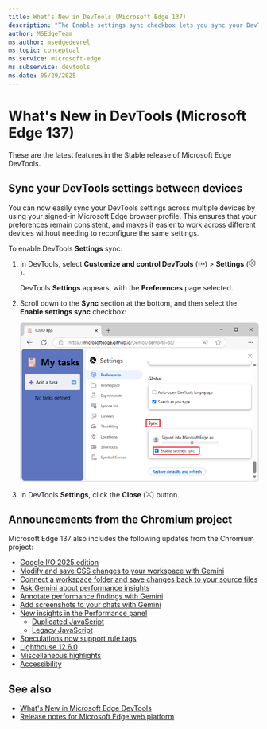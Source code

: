 ```yaml
---
title: What's New in DevTools (Microsoft Edge 137)
description: "The Enable settings sync checkbox lets you sync your DevTools settings across devices. And more."
author: MSEdgeTeam
ms.author: msedgedevrel
ms.topic: conceptual
ms.service: microsoft-edge
ms.subservice: devtools
ms.date: 05/29/2025
---
```

# What's New in DevTools (Microsoft Edge 137)

These are the latest features in the Stable release of Microsoft Edge DevTools.


<!-- ====================================================================== -->
## Sync your DevTools settings between devices

<!-- Subtitle: Enable settings sync lets you sync your DevTools settings across devices. -->

You can now easily sync your DevTools settings across multiple devices by using your signed-in Microsoft Edge browser profile.  This ensures that your preferences remain consistent, and makes it easier to work across different devices without needing to reconfigure the same settings.

To enable DevTools **Settings** sync:

1. In DevTools, select **Customize and control DevTools** (![Customize and control DevTools icon](./devtools-137-images/customize-and-control-devtools-icon.png)) > **Settings** (![Settings icon](./devtools-137-images/settings-icon.png)).

   DevTools **Settings** appears, with the **Preferences** page selected.

1. Scroll down to the **Sync** section at the bottom, and then select the **Enable settings sync** checkbox:

   ![The "Enable settings sync" checkbox](./devtools-137-images/enable-settings-sync.png)

1. In DevTools **Settings**, click the **Close** (![Close button](./devtools-137-images/close-button.png)) button. 


<!-- ====================================================================== -->
## Announcements from the Chromium project

Microsoft Edge 137 also includes the following updates from the Chromium project:

* [Google I/O 2025 edition](https://developer.chrome.com/blog/new-in-devtools-137#io-edition)
* [Modify and save CSS changes to your workspace with Gemini](https://developer.chrome.com/blog/new-in-devtools-137#ai-styling)
* [Connect a workspace folder and save changes back to your source files](https://developer.chrome.com/blog/new-in-devtools-137#workspace)
* [Ask Gemini about performance insights](https://developer.chrome.com/blog/new-in-devtools-137#ai-insights)
* [Annotate performance findings with Gemini](https://developer.chrome.com/blog/new-in-devtools-137#ai-annotations)
* [Add screenshots to your chats with Gemini](https://developer.chrome.com/blog/new-in-devtools-137#ai-screenshot)
* [New insights in the Performance panel](https://developer.chrome.com/blog/new-in-devtools-137#new-perf-insights)
   * [Duplicated JavaScript](https://developer.chrome.com/blog/new-in-devtools-137#duplicated-js)
   * [Legacy JavaScript](https://developer.chrome.com/blog/new-in-devtools-137#legacy-js)
* [Speculations now support rule tags](https://developer.chrome.com/blog/new-in-devtools-137#speculation-rule-tags)
* [Lighthouse 12.6.0](https://developer.chrome.com/blog/new-in-devtools-137#lighthouse)
* [Miscellaneous highlights](https://developer.chrome.com/blog/new-in-devtools-137#misc)
* [Accessibility](https://developer.chrome.com/blog/new-in-devtools-137#accessibility)
<!-- todo: maybe remove some links -->


<!-- ====================================================================== -->
## See also

* [What's New in Microsoft Edge DevTools](../../whats-new.md)
* [Release notes for Microsoft Edge web platform](../../../../web-platform/release-notes/index.md)
